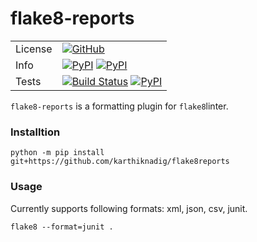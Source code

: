 # flake8-reports


|     |   |
|-----|---|
|License |[![GitHub](https://img.shields.io/badge/license-MIT-brightgreen.svg)](https://raw.githubusercontent.com/karthiknadig/flake8-reports/master/LICENSE)|
|Info |[![PyPI](https://img.shields.io/pypi/v/flake8reports.svg)](https://pypi.org/project/flake8-reports/) [![PyPI](https://img.shields.io/pypi/pyversions/flake8reports.svg)](https://pypi.org/project/flake8-reports/)|
|Tests|[![Build Status](https://dev.azure.com/c0d3r/flake8reports/_apis/build/status/flake8reports-yaml?branchName=master)](https://dev.azure.com/c0d3r/flake8reports/_build/latest?definitionId=1&branchName=master) [![PyPI](https://img.shields.io/azure-devops/coverage/c0d3r/flake8reports/1.svg)](https://pypi.org/project/flake8-reports/)|

`flake8-reports` is a formatting plugin for `flake8`linter.

### Installtion
```console
python -m pip install git+https://github.com/karthiknadig/flake8reports
```

### Usage
Currently supports following formats: xml, json, csv, junit.
```console
flake8 --format=junit .
```
